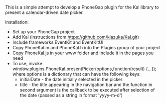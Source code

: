 This is a simple attempt to develop a PhoneGap plugin for the Kal library to present a calendar-driven date picker.

Installation:
* Set up your PhoneGap project
* Add Kal (instructions from https://github.com/klazuka/Kal.git)
* Include frameworks EventKit and EventKitUI
* Copy PhoneKal.m and PhoneKal.h into the Plugins group of your project
* Copy PhoneKal.js in your www folder and include it in the pages you need
* To use, invoke
  			window.plugins.PhoneKal.presentPicker(options,function(result) {...});
where options is a dictionary that can have the following keys:
  - initialDate - the date initially selected in the picker
  - title - the title appearing in the navigation bar
and the function in second argument is the callback to be executed after selection of the date (passed as a string in format 'yyyy-m-d')

